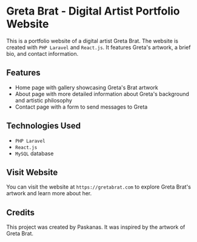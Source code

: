 # Greta Brat - Digital Artist Portfolio Website

This is a portfolio website of a digital artist Greta Brat. The website is created with `PHP Laravel` and `React.js`. It features Greta's artwork, a brief bio, and contact information.

## Features

- Home page with gallery showcasing Greta's Brat artwork 
- About page with more detailed information about Greta's background and artistic philosophy
- Contact page with a form to send messages to Greta

## Technologies Used

- `PHP Laravel`
- `React.js`
- `MySQL` database

## Visit Website

You can visit the website at `https://gretabrat.com` to explore Greta Brat's artwork and learn more about her.

## Credits

This project was created by Paskanas. It was inspired by the artwork of Greta Brat.
